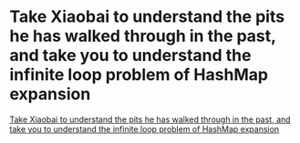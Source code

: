 # Take Xiaobai to understand the pits he has walked through in the past, and take you to understand the infinite loop problem of HashMap expansion
[Take Xiaobai to understand the pits he has walked through in the past, and take you to understand the infinite loop problem of HashMap expansion](https://aiwithcloud.com/2022/09/16/take_xiaobai_to_understand_the_pits_he_has_walked_through_in_the_past_and_take_you_to_understand_the_infinite_loop_problem_of_hashmap_expansion/)